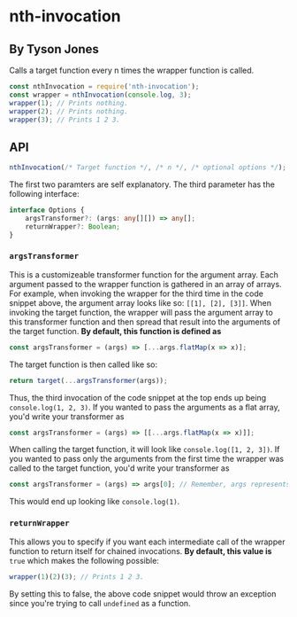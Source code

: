 # nth-invocation
## By Tyson Jones
Calls a target function every n times the wrapper function is called.
```js
const nthInvocation = require('nth-invocation');
const wrapper = nthInvocation(console.log, 3);
wrapper(1); // Prints nothing.
wrapper(2); // Prints nothing.
wrapper(3); // Prints 1 2 3.
```

## API
```js
nthInvocation(/* Target function */, /* n */, /* optional options */);
```
The first two paramters are self explanatory. The third parameter has the following interface:
```ts
interface Options {
    argsTransformer?: (args: any[][]) => any[];
    returnWrapper?: Boolean;
}
```
### `argsTransformer`
This is a customizeable transformer function for the argument array. Each argument passed to the wrapper function is gathered in an array of arrays. For example, when invoking the wrapper for the third time in the code snippet above, the argument array looks like so: `[[1], [2], [3]]`. When invoking the target function, the wrapper will pass the argument array to this transformer function and then spread that result into the arguments of the target function. **By default, this function is defined as**
```js
const argsTransformer = (args) => [...args.flatMap(x => x)];
```
The target function is then called like so:
```js
return target(...argsTransformer(args));
```
Thus, the third invocation of the code snippet at the top ends up being `console.log(1, 2, 3)`. If you wanted to pass the arguments as a flat array, you'd write your transformer as
```js
const argsTransformer = (args) => [[...args.flatMap(x => x)]];
```
When calling the target function, it will look like `console.log([1, 2, 3])`. If you wanted to pass only the arguments from the first time the wrapper was called to the target function, you'd write your transformer as 
```js
const argsTransformer = (args) => args[0]; // Remember, args represents an array of arrays. 
```
This would end up looking like `console.log(1)`.


### `returnWrapper`
This allows you to specify if you want each intermediate call of the wrapper function to return itself for chained invocations. **By default, this value is** `true` which makes the following possible:
```js
wrapper(1)(2)(3); // Prints 1 2 3.
```
By setting this to false, the above code snippet would throw an exception since you're trying to call `undefined` as a function.